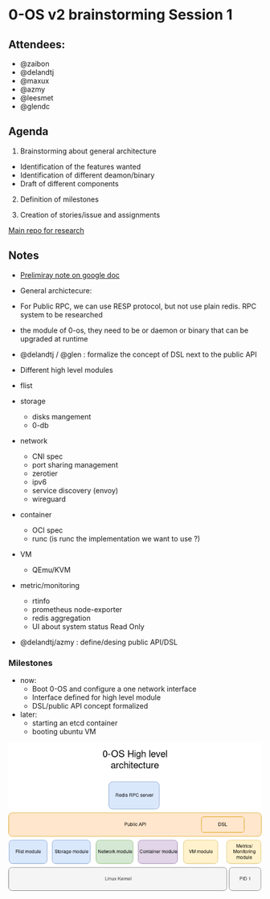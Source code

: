# 0-OS v2 brainstorming Session 1

## Attendees:
- @zaibon
- @delandtj
- @maxux
- @azmy
- @leesmet
- @glendc

## Agenda

1. Brainstorming about general architecture
 - Identification of the features wanted
 - Identification of different deamon/binary
 - Draft of different components


2. Definition of milestones

3. Creation of stories/issue and assignments

[Main repo for research](https://github.com/threefoldtech/0-OS_research)

## Notes

- [Prelimiray note on google doc](https://docs.google.com/document/d/1qAO1z3VCCt78u_f9zTG-r_EEcCYRLnkrVSaLAw4Psq8/edit)

- General archictecure:
 - For Public RPC, we can use RESP protocol, but not use plain redis. RPC system to be researched
 - the module of 0-os, they need to be or daemon or binary that can be upgraded at runtime
 - @delandtj / @glen : formalize the concept of DSL next to the public API

- Different high level modules
 - flist
 - storage
   - disks mangement
   - 0-db
 - network
   - CNI spec
   - port sharing management
   - zerotier
   - ipv6
   - service discovery (envoy)
   - wireguard
 - container
   - OCI spec
   - runc (is runc the implementation we want to use ?)
 - VM
   - QEmu/KVM
 - metric/monitoring
   - rtinfo
   - prometheus node-exporter
   - redis aggregation
   - UI about system status Read Only

- @delandtj/azmy : define/desing public API/DSL

### Milestones
 - now:
   - Boot 0-OS and configure a one network interface
   - Interface defined for high level module
   - DSL/public API concept formalized
 - later:
   - starting an etcd container
   - booting ubuntu VM

![0-OS architecture](../assets/0-os_v2_architecture.png)
